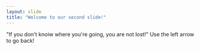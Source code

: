 ```yaml
---
layout: slide
title: "Welcome to our second slide!"
---
```

"If you don't knoiw where you're going, you are not lost!"
Use the left arrow to go back!
